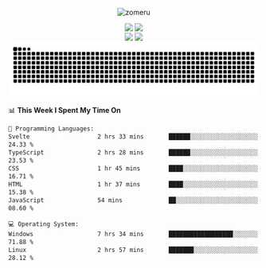 <p align="center"> <img src="https://komarev.com/ghpvc/?username=zomeru&label=Profile%20views&color=0e75b6&style=flat" alt="zomeru" /> </p>

<div align="center">
   <img width="400" src="https://github-readme-stats.vercel.app/api?username=zomeru&count_private=true&include_all_commits=true&show_icons=true&hide_border=true&title_color=58A6FF&icon_color=1F6FEB&text_color=C3D1D9&bg_color=0D1117" />
   <img width="400" src="https://github-readme-streak-stats.herokuapp.com/?user=zomeru&hide_border=true&show_icons=true&currStreakNum=58A6FF&sideNums=58A6FF&border=1F6FEB&currStreakLabel=C3D1D9&background=0D1117&sideLabels=C3D1D9&dates=58A6FF" />
</div>
<div align="center">  
  <img width="350" src="https://github-readme-stats.vercel.app/api/top-langs/?username=zomeru&layout=compact&langs_count=8&theme=onedark&hide_border=true&hide=html,css,scss,pug,json,jsx,other&title_color=58A6FF&icon_color=1F6FEB&text_color=C3D1D9&bg_color=0D1117" />
   <img width="450" src="https://github-readme-stats.vercel.app/api/wakatime?username=zomeru&layout=compact&langs_count=10&theme=onedark&hide_border=true&hide=html,css,scss,pug,json,jsx,other,groovy&title_color=58A6FF&icon_color=1F6FEB&text_color=C3D1D9&bg_color=0D1117" />
 </div>

<div align="center">
  <img alt="snake eating my contribution" src="https://github.com/zomeru/zomeru/blob/output/github-contribution-grid-snake-dark.svg">
</div>

<!-- c%23 -->

<!--START_SECTION:waka-->
📊 **This Week I Spent My Time On** 

```text
💬 Programming Languages: 
Svelte                   2 hrs 33 mins       ██████░░░░░░░░░░░░░░░░░░░   24.33 % 
TypeScript               2 hrs 28 mins       ██████░░░░░░░░░░░░░░░░░░░   23.53 % 
CSS                      1 hr 45 mins        ████░░░░░░░░░░░░░░░░░░░░░   16.71 % 
HTML                     1 hr 37 mins        ████░░░░░░░░░░░░░░░░░░░░░   15.38 % 
JavaScript               54 mins             ██░░░░░░░░░░░░░░░░░░░░░░░   08.60 % 

💻 Operating System: 
Windows                  7 hrs 34 mins       ██████████████████░░░░░░░   71.88 % 
Linux                    2 hrs 57 mins       ███████░░░░░░░░░░░░░░░░░░   28.12 % 
```


<!--END_SECTION:waka-->
